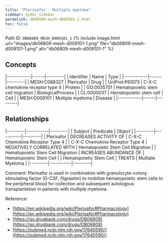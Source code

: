 ```yaml
---
title: "Plerixafor - Multiple myeloma"
sidebar: mydoc_sidebar
permalink: db06809-mesh-d009101-1.html
toc: false 
---
```



Path ID: `DB06809_MESH_D009101_1`
{% include image.html url="images/db06809-mesh-d009101-1.png" file="db06809-mesh-d009101-1.png" alt="db06809-mesh-d009101-1" %}

## Concepts

|------------|------|---------|
| Identifier | Name | Type    |
|------------|------|---------|
| MESH:C088327 | Plerixafor | Drug |
| UniProt:P61073 | C-X-C chemokine receptor type 4 | Protein |
| GO:0035701 | Hematopoietic stem cell migration | BiologicalProcess |
| CL:0000037 | Hematopoietic stem cell | Cell |
| MESH:D009101 | Multiple myeloma | Disease |
|------------|------|---------|

## Relationships

|---------|-----------|---------|
| Subject | Predicate | Object  |
|---------|-----------|---------|
| Plerixafor | DECREASES ACTIVITY OF | C-X-C Chemokine Receptor Type 4 |
| C-X-C Chemokine Receptor Type 4 | NEGATIVELY CORRELATED WITH | Hematopoietic Stem Cell Migration |
| Hematopoietic Stem Cell Migration | INCREASES ABUNDANCE OF | Hematopoietic Stem Cell |
| Hematopoietic Stem Cell | TREATS | Multiple Myeloma |
|---------|-----------|---------|

Comment: Plerixafor is used in combination with granulocyte-colony stimulating factor (G-CSF, filgrastim) to mobilize hematopoietic stem cells to the peripheral blood for collection and subsequent autologous transplantation in patients with multiple myeloma.

Reference: 
  - [https://en.wikipedia.org/wiki/Plerixafor#Pharmacology](https://en.wikipedia.org/wiki/Plerixafor#Pharmacology)
  - [https://go.drugbank.com/drugs/DB06809](https://go.drugbank.com/drugs/DB06809)
  - [https://pubmed.ncbi.nlm.nih.gov/17640590/](https://pubmed.ncbi.nlm.nih.gov/17640590/)
